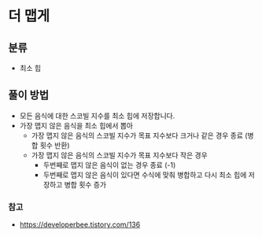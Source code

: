 # 더 맵게

## 분류
- 최소 힙

## 풀이 방법
- 모든 음식에 대한 스코빌 지수를 최소 힙에 저장합니다.
- 가장 맵지 않은 음식을 최소 힙에서 뽑아
	- 가장 맵지 않은 음식의 스코빌 지수가 목표 지수보다 크거나 같은 경우 종료 (병합 횟수 반환)
	- 가장 맵지 않은 음식의 스코빌 지수가 목표 지수보다 작은 경우
		- 두번째로 맵지 않은 음식이 없는 경우 종료 (-1)
		- 두번째로 맵지 않은 음식이 있다면 수식에 맞춰 병합하고 다시 최소 힙에 저장하고 병합 횟수 증가

### 참고
- https://developerbee.tistory.com/136
